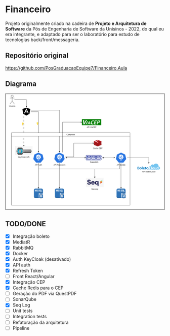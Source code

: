 # Financeiro

Projeto originalmente criado na cadeira de **Projeto e Arquitetura de Software** da Pós de Engenharia de Software da Unisinos - 2022, do qual eu era integrante, e adaptado para ser o laboratório para estudo de tecnologias back/front/messageria.

## Repositório original

https://github.com/PosGraduacaoEquipe7/Financeiro.Aula

## Diagrama

![Alt text](diagrama_solucao.drawio.png)

## TODO/DONE

- [x] Integração boleto
- [x] MediatR
- [x] RabbitMQ
- [x] Docker
- [x] Auth KeyCloak (desativado)
- [x] API auth
- [x] Refresh Token
- [ ] Front React/Angular
- [x] Integração CEP
- [x] Cache Redis para o CEP
- [ ] Geração do PDF via QuestPDF
- [ ] SonarQube
- [x] Seq Log
- [ ] Unit tests
- [ ] Integration tests
- [ ] Refatoração da arquitetura
- [ ] Pipeline
